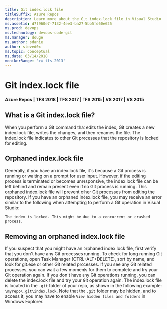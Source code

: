 ```yaml
---
title: Git index.lock file
titleSuffix: Azure Repos
description: Learn more about the Git index.lock file in Visual Studio
ms.assetid: d7f960e7-7132-4ee3-ba27-5bb5fd60e625
ms.prod: devops
ms.technology: devops-code-git 
ms.manager: douge
ms.author: sdanie
author: steved0x
ms.topic: conceptual
ms.date: 03/14/2018
monikerRange: '>= tfs-2013'
---
```



#  Git index.lock file
#### Azure Repos | TFS 2018 | TFS 2017 | TFS 2015 | VS 2017 | VS 2015

## What is a Git index.lock file?

When you perform a Git command that edits the index, Git creates a new index.lock file, writes the changes, and then renames the file. The index.lock file indicates to other Git processes that the repository is locked for editing.

## Orphaned index.lock file

Generally, if you have an index.lock file, it's because a Git process is running or waiting on a prompt for user input. However, if the editing process is terminated or becomes unresponsive, the index.lock file can be left behind and remain present even if no Git process is running. This orphaned index.lock file will prevent other Git processes from editing the repository. If you have an orphaned index.lock file, you may receive an error similar to the following when attempting to perform a Git operation in Visual Studio:

`The index is locked. This might be due to a concurrent or crashed process.`

## Removing an orphaned index.lock file

If you suspect that you might have an orphaned index.lock file, first verify that you don't have  any Git processes running. To check for long running Git operations, open Task Manager (CTRL+ALT+DELETE), sort by name, and look for git.exe or other Git related processes. If you see any Git related processes, you can wait a few moments for them to complete and try your Git operation again. If you don't have any Git operations running, you can delete the index.lock file and try your Git operation again. The index.lock file is located in the `.git` folder of your repo, as shown in the following example: `\myrepo\.git\index.lock`. Note that the `.git` folder may be hidden, and to access it, you may have to enable `View hidden files and folders` in Windows Explorer.

